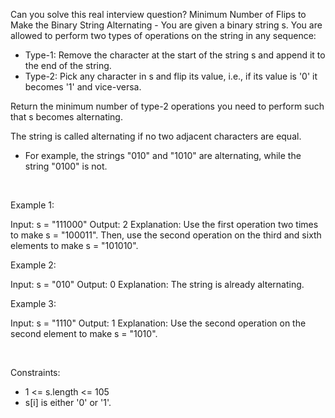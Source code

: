 Can you solve this real interview question? Minimum Number of Flips to Make the Binary String Alternating - You are given a binary string s. You are allowed to perform two types of operations on the string in any sequence:

 * Type-1: Remove the character at the start of the string s and append it to the end of the string.
 * Type-2: Pick any character in s and flip its value, i.e., if its value is '0' it becomes '1' and vice-versa.

Return the minimum number of type-2 operations you need to perform such that s becomes alternating.

The string is called alternating if no two adjacent characters are equal.

 * For example, the strings "010" and "1010" are alternating, while the string "0100" is not.

 

Example 1:


Input: s = "111000"
Output: 2
Explanation: Use the first operation two times to make s = "100011".
Then, use the second operation on the third and sixth elements to make s = "101010".


Example 2:


Input: s = "010"
Output: 0
Explanation: The string is already alternating.


Example 3:


Input: s = "1110"
Output: 1
Explanation: Use the second operation on the second element to make s = "1010".


 

Constraints:

 * 1 <= s.length <= 105
 * s[i] is either '0' or '1'.